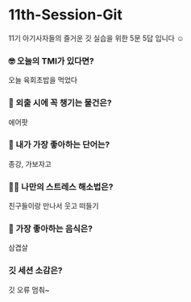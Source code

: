 # 11th-Session-Git

11기 아기사자들의 즐거운 깃 실습을 위한 5문 5답 입니다 ☺️

### 🤓 오늘의 TMI가 있다면?

오늘 육회초밥을 먹었다

### 🎒 외출 시에 꼭 챙기는 물건은?

에어팟

### 🤙 내가 가장 좋아하는 단어는?

종강, 가보자고

### 🧘‍♀️ 나만의 스트레스 해소법은?

친구들이랑 만나서 웃고 떠들기

### 🍧 가장 좋아하는 음식은?

삼겹살

### 깃 세션 소감은?

깃 오류 멈춰~
